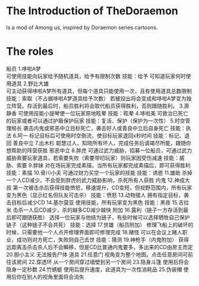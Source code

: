 # The Introduction of TheDoraemon
Is a mod of Among us, inspired by Doraemon series cartoons.
# The roles
船员
1.哆啦A梦	
可使用技能向玩家给予随机道具，给予有限制次数
技能：给予 可知道玩家何时使用道具
2.野比大雄	
可主动获得哆啦A梦所有道具，但每个道具只能使用一次，且有使用道具总数限制
技能：索取（不占据哆啦A梦道具给予次数） 若被投出将会变成和哆啦A梦变为独立阵营。存活到最后时，船员胜利将会取代船员获得胜利，否则跟随胜利。
3.源静香
可使用技能小提琴使一位玩家原地眩晕
技能：眩晕
4.哆啦美
可救治已死亡的玩家或者可以通过护盾保护玩家
技能：复活、保护（保护为一次性）
5.时空管理局长
袭击内鬼或邪恶中立目标死亡，袭击好人或善良中立后自身死亡
技能：执法
6.阿一
标记目标后可使用时空倒流，使目标玩家退回x秒时间
技能：标记、退回
善良中立
7.出木杉
聪慧过人，知晓所有坏人，完成任务后请竭尽所能，跟随你想帮助的阵营获胜
邪恶中立
8.胖虎
可通过武力威胁，招募一位船员，可通过武力威胁索要玩家道具，若索要失败（索要带叨玩家）则玩家因受伤减速
技能：威胁、索要
9.胖妹
对在场玩家完成素描，当所有玩家都完成素描后，即可获得胜利
技能：素描
10.骨川小夫
可通过财力买空一个玩家的技能
技能：诱惑
11.雄助
杀掉一个人CD减少，不会受到胖虎的武力威胁影响，杀死所有人获胜
内鬼
12.神成大叔
第一次被击杀后获得技能愤怒，移速提升，CD变短，但视野范围内，所有玩家变为黑色（显示红名但队友可击杀）
技能：愤怒
13.动物猎人
拥有指定目标，袭击目标后减少CD
14.基尔莫亚
使用技能，所有玩家变为黑色
技能：黑夜
15.吉拉米
击杀一人后CD减少，杀的越多CD减少越快
附加
16.露利（链子一方存活到最后即可跟随获胜）
选择一位玩家与他结为链子，有些时候可以选择牺牲自己保护链子（这种链子不会共死）
技能：选择
17.世雄（船员附加）
修理飞船上的破坏的时候，只需要他一个人点开修理界面即可修理完成
18.赌怪
可以在会议上赌人职业，成功则对方死亡，失败则自己去世
技能：猜测
19.神枪手（内鬼附加）
获得远距离击杀击杀人后不会瞬移，但是CD比普通内鬼要多，多出来的CD由房主而定
20.胆小主义
无法报告尸体
道具
21.任意门
视角变为整个地图。点击任意房间可前往该房间
22.穿透环
从一个房间穿过墙壁到另一个房间
23.隐身斗篷
使用后将会隐身一定秒数
24.竹蜻蜓
使用后提升速度，此道具为一次性消耗品
25.伪装帽
使用后你在别人的视角里面将会消失



















